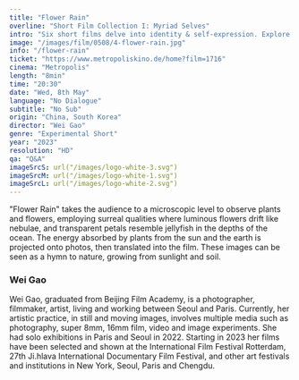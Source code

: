 ```yaml
---
title: "Flower Rain"
overline: "Short Film Collection I: Myriad Selves"
intro: "Six short films delve into identity & self-expression. Explore female experiences, immigrant metaphors, dinosaurs vs. humanity, nature's diversity, & self-discovery through body & drag. From varied perspectives, they challenge us to find our place, value, and voice."
image: "/images/film/0508/4-flower-rain.jpg"
info: "/flower-rain"
ticket: "https://www.metropoliskino.de/home?film=1716"
cinema: "Metropolis"
length: "8min"
time: "20:30"
date: "Wed, 8th May"
language: "No Dialogue"
subtitle: "No Sub"
origin: "China, South Korea"
director: "Wei Gao"
genre: "Experimental Short"
year: "2023"
resolution: "HD"
qa: "Q&A"
imageSrcS: url("/images/logo-white-3.svg")
imageSrcM: url("/images/logo-white-1.svg")
imageSrcL: url("/images/logo-white-2.svg")
---
```


"Flower Rain" takes the audience to a microscopic level to observe plants and flowers, employing surreal qualities where luminous flowers drift like nebulae, and transparent petals resemble jellyfish in the depths of the ocean. The energy absorbed by plants from the sun and the earth is projected onto photos, then translated into the film. These images can be seen as a hymn to nature, growing from sunlight and soil.

### Wei Gao
Wei Gao, graduated from Beijing Film Academy, is a photographer, filmmaker, artist, living and working between Seoul and Paris. Currently, her artistic practice, in still and moving images, involves multiple media such as photography, super 8mm, 16mm film, video and image experiments. She had solo exhibitions in Paris and Seoul in 2022. Starting in 2023 her films have been selected and shown at the International Film Festival Rotterdam, 27th Ji.hlava International Documentary Film Festival, and other art festivals and institutions in New York, Seoul, Paris and Chengdu.
